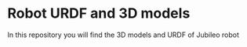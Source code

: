 # Robot URDF and 3D models

In this repository you will find the 3D models and URDF of Jubileo robot
